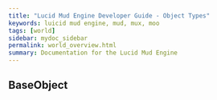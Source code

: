 ```yaml
---
title: "Lucid Mud Engine Developer Guide - Object Types"
keywords: luicid mud engine, mud, mux, moo
tags: [world]
sidebar: mydoc_sidebar
permalink: world_overview.html
summary: Documentation for the Lucid Mud Engine
---
```


## BaseObject
